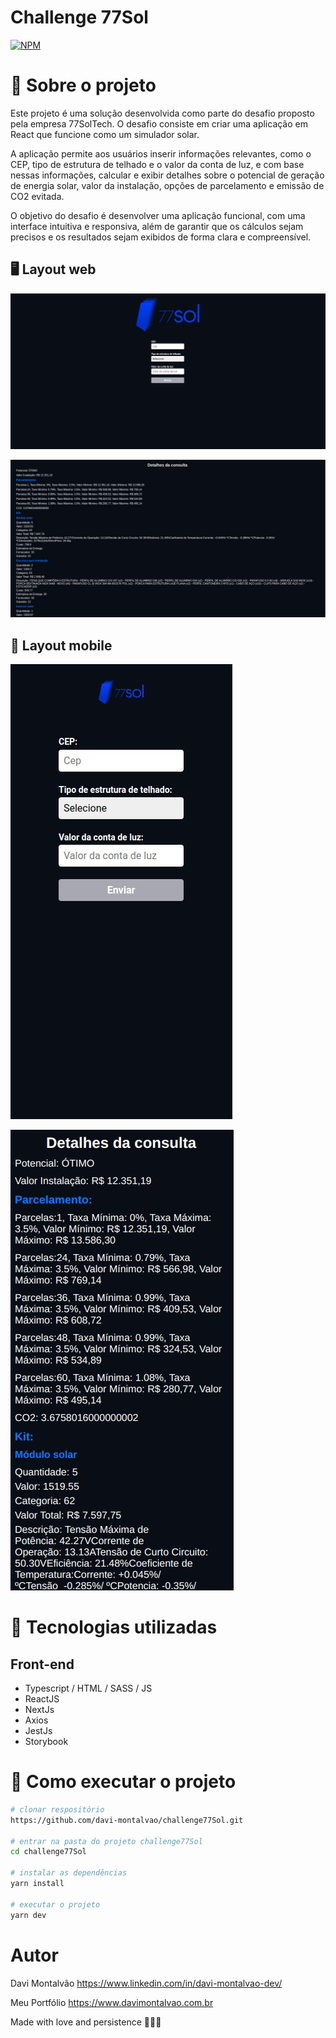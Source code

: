 # Challenge 77Sol
[![NPM](https://img.shields.io/npm/l/react)](https://github.com/davi-montalvao/challenge77sol/blob/master/LICENSE)

# 💭 Sobre o projeto
Este projeto é uma solução desenvolvida como parte do desafio proposto pela empresa 77SolTech. O desafio consiste em criar uma aplicação em React que funcione como um simulador solar.

A aplicação permite aos usuários inserir informações relevantes, como o CEP, tipo de estrutura de telhado e o valor da conta de luz, e com base nessas informações, calcular e exibir detalhes sobre o potencial de geração de energia solar, valor da instalação, opções de parcelamento e emissão de CO2 evitada.

O objetivo do desafio é desenvolver uma aplicação funcional, com uma interface intuitiva e responsiva, além de garantir que os cálculos sejam precisos e os resultados sejam exibidos de forma clara e compreensível.


## 🖥️ Layout web
![Web 1](https://github.com/davi-montalvao/challenge77Sol/blob/main/src/assets/layout-web.png)

![Web 2](https://github.com/davi-montalvao/challenge77Sol/blob/main/src/assets/layout-details-web.png)

## 📱 Layout mobile
![Mobile 1](https://github.com/davi-montalvao/challenge77Sol/blob/main/src/assets/layout-mobile.png)

![Mobile 2](https://github.com/davi-montalvao/challenge77Sol/blob/main/src/assets/layout-details-mobile.png)


# 🚀 Tecnologias utilizadas
## Front-end
- Typescript / HTML / SASS / JS
- ReactJS
- NextJs
- Axios
- JestJs
- Storybook

# 🎲 Como executar o projeto
```bash
# clonar respositório
https://github.com/davi-montalvao/challenge77Sol.git

# entrar na pasta do projeto challenge77Sol
cd challenge77Sol

# instalar as dependências
yarn install

# executar o projeto
yarn dev
```

# Autor
Davi Montalvão
https://www.linkedin.com/in/davi-montalvao-dev/

Meu Portfólio
https://www.davimontalvao.com.br

Made with love and persistence 🤍💪🏽
